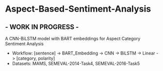 # Aspect-Based-Sentiment-Analysis
## - WORK IN PROGRESS -
A CNN-BiLSTM model with BART embeddings for Aspect Category Sentiment Analysis
- Workflow: [sentence] -> BART_Embedding -> CNN -> BiLSTM -> Linear -> [category, polarity]
- Datasets: MAMS, SEMEVAL-2014-Task4, SEMEVAL-2016-Task5
